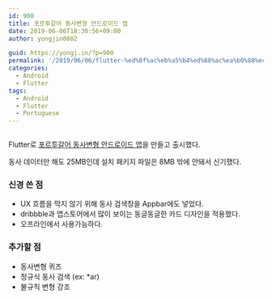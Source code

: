 ```yaml
---
id: 900
title: 포르투갈어 동사변형 안드로이드 앱
date: 2019-06-06T18:30:56+09:00
author: yongjin0802

guid: https://yongj.in/?p=900
permalink: '/2019/06/06/flutter-%ed%8f%ac%eb%a5%b4%ed%88%ac%ea%b0%88%ec%96%b4-%eb%8f%99%ec%82%ac%eb%b3%80%ed%98%95-%ec%95%88%eb%93%9c%eb%a1%9c%ec%9d%b4%eb%93%9c-%ec%95%b1/'
categories:
  - Android
  - Flutter
tags:
  - Android
  - Flutter
  - Portuguese
---
```

<figure class="wp-block-image"><img src="https://i0.wp.com/yongj.in/wp-content/uploads/2019/06/플레이스토어.png?fit=840%2C742&ssl=1" alt="" class="wp-image-901" srcset="https://yongj.in/wp-content/uploads/2019/06/플레이스토어.png 1432w, https://yongj.in/wp-content/uploads/2019/06/플레이스토어-300x265.png 300w, https://yongj.in/wp-content/uploads/2019/06/플레이스토어-768x679.png 768w, https://yongj.in/wp-content/uploads/2019/06/플레이스토어-1024x905.png 1024w, https://yongj.in/wp-content/uploads/2019/06/플레이스토어-1000x884.png 1000w, https://yongj.in/wp-content/uploads/2019/06/플레이스토어-339x300.png 339w" sizes="(max-width: 1432px) 100vw, 1432px" /></figure> 

Flutter로 [포르투갈어 동사변형 안드로이드 앱](https://play.google.com/store/apps/details?id=com.yongj.in.pt_conjugate)을 만들고 출시했다.

동사 데이터만 해도 25MB인데 설치 패키지 파일은 8MB 밖에 안돼서 신기했다.

### 신경 쓴 점

  * UX 흐름을 막지 않기 위해 동사 검색창을 Appbar에도 넣었다.
  * dribbble과 앱스토어에서 많이 보이는 동글동글한 카드 디자인을 적용했다.
  * 오프라인에서 사용가능하다.

### 추가할 점

  * 동사변형 퀴즈
  * 정규식 동사 검색 (ex: *ar)
  * 불규칙 변형 강조